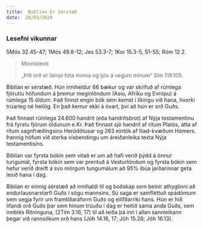 ```yaml
---
title:  Biblían Er Sérstæð
date:  28/03/2020
---
```


### Lesefni vikunnar
5Mós 32.45-47; 1Mós 49.8-12; Jes 53.3-7; 1Kor 15.3-5, 51-55; Róm 12.2.

> <p>Minnistexti</p>
> „Þitt orð er lampi fóta minna og ljós á vegum mínum“ Slm 119.105.

Biblían er sérstæð. Hún inniheldur 66 bækur og var skrifuð af rúmlega fjörutíu höfundum á þremur meginlöndum (Asíu, Afríku og Evrópu) á rúmlega 15 öldum. Það finnst engin bók sem kemst í líkingu við hana, hvorki trúarleg né heilög. En það kemur ekki á óvart, því að hún er orð Guðs.

Það finnast rúmlega 24.600 handrit (eða handritsbrot) af Nýja testamentinu frá fyrstu fjórum öldunum e.Kr. Það finnast sjö handrit af ritum Platós, átta af ritum sagnfræðingsins Heródótusar og 263 eintök af Ilíad-kvæðum Hómers. Þannig höfum við sterka vísbendingu um áreiðanleika texta Nýja testamentisins.

Biblían var fyrsta bókin sem vitað er um að hafi verið þýdd á önnur tungumál, fyrsta bókin sem var prentuð á Vesturlöndum og fyrsta bókin sem hefur verið dreift á svo mörgum tungumálum að 95% íbúa jarðarinnar geta lesið hana í dag.

Biblían er einnig sérstæð að innihaldi til og boðskap sem beinir athyglinni að endurlausnarstarfi Guðs í sögu mannsins. Sú saga er samfléttuð spádómum sem segja fyrir um framtíðaráform Guðs og eilífðarríki hans. Hún er hið lifandi orð Guðs þar sem hinum trúuðu í dag er heitið sama anda Guðs, sem innblés Ritninguna, (2Tím 3.16, 17) til að leiða þá inn í allan sannleikann þegar við rannsökum orð hans (Jóh 14.16, 17; Jóh 15.26; Jóh 16.13).